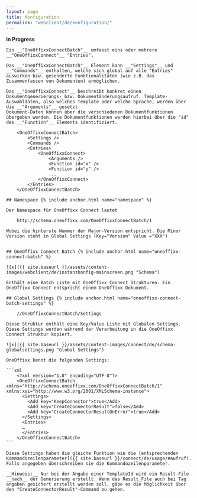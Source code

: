 ```yaml
---
layout: page
title: Konfiguration
permalink: "webclient/de/konfiguration/"
---
```


__in Progress__

	
	
	
	Ein __"OneOffixxConnectBatch"__ umfasst eins oder mehrere __"OneOffixxConnect"__ "Entries". 

	Das __"OneOffixxConnectBatch"__ Element kann __"Settings"__ und __"Commands"__ enthalten, welche sich global auf alle "Entries" auswirken bzw. gesonderte Funktionalitäten (wie z.B. das Zusammenfassen von Dokumenten) ermöglichen.

	Das __"OneOffixxConnect"__ beschreibt konkret einen Dokumentgenerierungs- bzw. Dokumentänderungsaufruf. Template-Auswahldaten, also welches Template oder welche Sprache, werden über die __"Arguments"__ gesetzt. 
	Dokument-Daten können über die verschiedenen Dokumentfunktionen übergeben werden. Die Dokumentfunktionen werden hierbei über die "id" des __"Function"__ Elements identifiziert.

		<OneOffixxConnectBatch>
			<Settings />
			<Commands />
			<Entries>
				<OneOffixxConnect>
					<Arguments />
					<Function id="x" />
					<Function id="y" />
					...
				</OneOffixxConnect>
			</Entries>
		</OneOffixxConnectBatch>

	## Namespace {% include anchor.html name="namespace" %}

	Der Namespace für OneOffixx Connect lautet 

		http://schema.oneoffixx.com/OneOffixxConnectBatch/1

	Wobei die hinterste Nummer der Major-Version entspricht. Die Minor Version steht in Global Settings (Key="Version" Value ="XXX")


	## OneOffixx Connect Batch {% include anchor.html name="oneoffixx-connect-batch" %}

	![x]({{ site.baseurl }}/assets/content-images/webclient/de/instanzkonfig-mainscreen.png "Schema")

	Enthält eine Batch Liste mit OneOffixx Connect Strukturen. Ein OneOffixx Connect entspricht einem OneOffixx Dokument.

	## Global Settings {% include anchor.html name="oneoffixx-connect-batch-settings" %}

		//OneOffixxConnectBatch/Settings

	Diese Struktur enthält eine Key/Value Liste mit Globalen Settings. Diese Settings werden während der Verarbeitung in die OneOffixx Connect Struktur kopiert.

	![x]({{ site.baseurl }}/assets/content-images/connect/de/schema-globalsettings.png "Global Settings")

	OneOffixx kennt die folgenden Settings:

	```xml
		<?xml version="1.0" encoding="UTF-8"?>
		<OneOffixxConnectBatch xmlns="http://schema.oneoffixx.com/OneOffixxConnectBatch/1" xmlns:xsi="http://www.w3.org/2001/XMLSchema-instance">
		  <Settings>
			<Add key="KeepConnector">true</Add>
			<Add key="CreateConnectorResult">false</Add>
			<Add key="CreateConnectorResultOnError">true</Add>
		  </Settings>
		  <Entries>
		  …
		  </Entries>
		</OneOffixxConnectBatch>
	```

	Diese Settings haben die gleiche Funktion wie die [entsprechenden Kommandozeilenparameter]({{ site.baseurl }}/connect/de/usage/#aufruf). Falls angegeben überschreiben sie die Kommandozeilenparameter.

	__Hinweis:__ Nur bei der Angabe einer TemplateId wird ein Result-File __nach__ der Generierung erstellt. Wenn das Result_File auch bei Tag angaben gesichert erstellt werden soll, gäbe es die Möglichkeit über den "CreateConnectorResult"-Command zu gehen.


